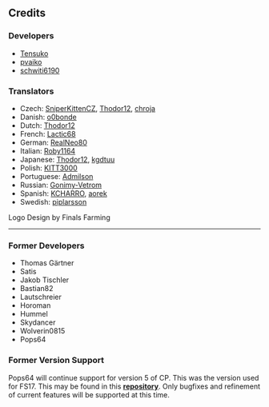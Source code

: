 ## Credits
### Developers
* [Tensuko](/Tensuko)
* [pvaiko](/pvaiko)
* [schwiti6190](/schwiti6190)

### Translators
* Czech: [SniperKittenCZ](/SniperKittenCZ), [Thodor12](/Thodor12), [chroja](/chroja)
* Danish: [o0bonde](/o0bonde)
* Dutch: [Thodor12](/Thodor12)
* French: [Lactic68](/Lactic68)
* German: [RealNeo80](/RealNeo80)
* Italian: [Roby1164](/Roby1164)
* Japanese: [Thodor12](/Thodor12), [kgdtuu](/kgdtuu)
* Polish: [KITT3000](/KITT3000)
* Portuguese: [Admilson](/Admilson)
* Russian: [Gonimy-Vetrom](/Gonimy-Vetrom)
* Spanish: [KCHARRO](/KCHARRO), [aorek](/aorek)
* Swedish: [piplarsson](/piplarsson)

Logo Design by Finals Farming

___

### Former Developers
* Thomas Gärtner
* Satis
* Jakob Tischler
* Bastian82
* Lautschreier
* Horoman
* Hummel
* Skydancer
* Wolverin0815
* Pops64

### Former Version Support
Pops64 will continue support for version 5 of CP. This was the version used for FS17. This may be found in this **[repository](https://github.com/pops64/courseplay)**. Only bugfixes and refinement of current features will be supported at this time.
